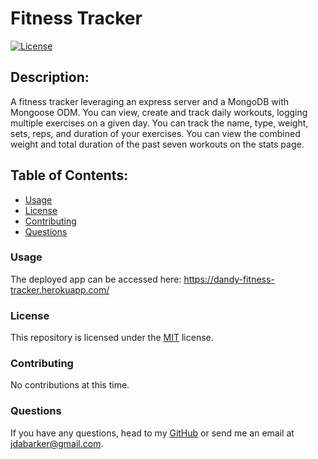 # Fitness Tracker

[![License](https://img.shields.io/badge/License-MIT-yellow.svg)](https://opensource.org/licenses/MIT)

## Description:

A fitness tracker leveraging an express server and a MongoDB with Mongoose ODM. You can view, create and track daily workouts, logging multiple exercises on a given day. You can track the name, type, weight, sets, reps, and duration of your exercises. You can view the combined weight and total duration of the past seven workouts on the stats page.

## Table of Contents:

- [Usage](#usage)
- [License](#license)
- [Contributing](#contributing)
- [Questions](#questions)

### Usage

The deployed app can be accessed here: https://dandy-fitness-tracker.herokuapp.com/

### License

This repository is licensed under the [MIT](https://opensource.org/licenses/MIT) license.

### Contributing

No contributions at this time.

### Questions

If you have any questions, head to my [GitHub](https://github.com/DandyCodes) or send me an email at jdabarker@gmail.com.
